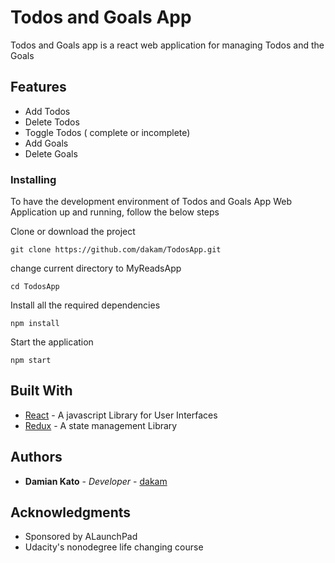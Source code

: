 # Todos and Goals App

Todos and Goals app is a react web application for managing Todos and the Goals 

## Features

- Add Todos
- Delete Todos
- Toggle Todos ( complete or incomplete)
- Add Goals
- Delete Goals

### Installing

To have the development environment of Todos and Goals App Web Application up and running, follow the below steps

Clone or download the project

```
git clone https://github.com/dakam/TodosApp.git
```

change current directory to MyReadsApp

```
cd TodosApp
```

Install all the required dependencies

```
npm install
```

Start the application

```
npm start
```

## Built With

- [React](http://https://reactjs.org/) - A javascript Library for User Interfaces
- [Redux](https://redux.js.org/) - A state management Library



## Authors

- **Damian Kato** - _Developer_ - [dakam](https://github.com/dakam)

## Acknowledgments

- Sponsored by ALaunchPad
- Udacity's nonodegree life changing course
